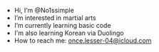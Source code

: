 - Hi, I’m @No1ssimple
-  I’m interested in martial arts
-  I’m currently learning basic code
-  I'm also learning Korean via Duolingo
-  How to reach me: once.lesser-04@icloud.com

<!---
No1ssimple/No1ssimple is a ✨ special ✨ repository because its `README.md` (this file) appears on your GitHub profile.
You can click the Preview link to take a look at your changes.
--->
